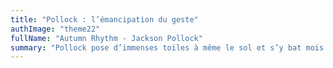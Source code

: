 ```yaml
---
title: "Pollock : l’émancipation du geste"
authImage: "theme22"
fullName: "Autumn Rhythm - Jackson Pollock"
summary: "Pollock pose d’immenses toiles à même le sol et s’y bat mois durant comme un toréro. Ces tableaux, à l’originalité tonitruante, marquent le début de l’hégémonie américaine sur les avant-gardes."
---
```

